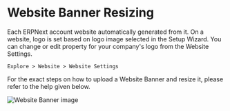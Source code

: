 # Website Banner Resizing

Each ERPNext account website automatically generated from it. On a website, logo is set based on logo image selected in the Setup Wizard. You can change or edit property for your company's logo from the Website Settings.

`Explore > Website > Website Settings`

For the exact steps on how to upload a Website Banner and resize it, please refer to the help given below.

<img class="screenshot" alt="Website Banner image" src="/assets/erpnext_docs/assets/img/articles/brand-logo.gif">